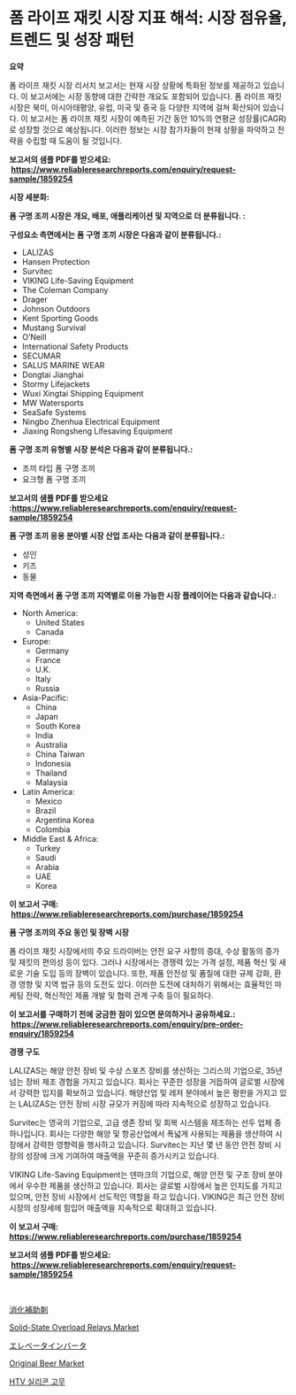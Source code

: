<p><h1>폼 라이프 재킷 시장 지표 해석: 시장 점유율, 트렌드 및 성장 패턴</h1></p><p><strong>요약</strong></p>
<p><p>폼 라이프 재킷 시장 리서치 보고서는 현재 시장 상황에 특화된 정보를 제공하고 있습니다. 이 보고서에는 시장 동향에 대한 간략한 개요도 포함되어 있습니다. 폼 라이프 재킷 시장은 북미, 아시아태평양, 유럽, 미국 및 중국 등 다양한 지역에 걸쳐 확산되어 있습니다. 이 보고서는 폼 라이프 재킷 시장이 예측된 기간 동안 10%의 연평균 성장률(CAGR)로 성장할 것으로 예상됩니다. 이러한 정보는 시장 참가자들이 현재 상황을 파악하고 전략을 수립할 때 도움이 될 것입니다.</p></p>
<p><strong>보고서의 샘플 PDF를 받으세요: &nbsp;<a href="https://www.reliableresearchreports.com/enquiry/request-sample/1859254">https://www.reliableresearchreports.com/enquiry/request-sample/1859254</a></strong></p>
<p><strong>시장 세분화:</strong></p>
<p><strong> 폼 구명 조끼 시장은 개요, 배포, 애플리케이션 및 지역으로 더 분류됩니다. :</strong></p>
<p><strong>구성요소 측면에서는 폼 구명 조끼 시장은 다음과 같이 분류됩니다.:</strong></p>
<p><ul><li>LALIZAS</li><li>Hansen Protection</li><li>Survitec</li><li>VIKING Life-Saving Equipment</li><li>The Coleman Company</li><li>Drager</li><li>Johnson Outdoors</li><li>Kent Sporting Goods</li><li>Mustang Survival</li><li>O’Neill</li><li>International Safety Products</li><li>SECUMAR</li><li>SALUS MARINE WEAR</li><li>Dongtai Jianghai</li><li>Stormy Lifejackets</li><li>Wuxi Xingtai Shipping Equipment</li><li>MW Watersports</li><li>SeaSafe Systems</li><li>Ningbo Zhenhua Electrical Equipment</li><li>Jiaxing Rongsheng Lifesaving Equipment</li></ul></p>
<p><strong> 폼 구명 조끼 유형별 시장 분석은 다음과 같이 분류됩니다.:</strong></p>
<p><ul><li>조끼 타입 폼 구명 조끼</li><li>요크형 폼 구명 조끼</li></ul></p>
<p><strong>보고서의 샘플 PDF를 받으세요 :<a href="https://www.reliableresearchreports.com/enquiry/request-sample/1859254">https://www.reliableresearchreports.com/enquiry/request-sample/1859254</a></strong></p>
<p><strong> 폼 구명 조끼 응용 분야별 시장 산업 조사는 다음과 같이 분류됩니다.:</strong></p>
<p><ul><li>성인</li><li>키즈</li><li>동물</li></ul></p>
<p><strong>지역 측면에서 폼 구명 조끼 지역별로 이용 가능한 시장 플레이어는 다음과 같습니다.:</strong></p>
<p><ul>
    <li>
        North America:
        <ul>
            <li>United States</li>
            <li>Canada</li>
        </ul>
    </li>
    <li>
        Europe:
        <ul>
            <li>Germany</li>
            <li>France</li>
            <li>U.K.</li>
            <li>Italy</li>
            <li>Russia</li>
        </ul>
    </li>
    <li>
        Asia-Pacific:
        <ul>
            <li>China</li>
            <li>Japan</li>
            <li>South Korea</li>
            <li>India</li>
            <li>Australia</li>
            <li>China Taiwan</li>
            <li>Indonesia</li>
            <li>Thailand</li>
            <li>Malaysia</li>
        </ul>
    </li>
    <li>
        Latin America:
        <ul>
            <li>Mexico</li>
            <li>Brazil</li>
            <li>Argentina Korea</li>
            <li>Colombia</li>
        </ul>
    </li>
    <li>
        Middle East & Africa:
        <ul>
            <li>Turkey</li>
            <li>Saudi</li>
            <li>Arabia</li>
            <li>UAE</li>
            <li>Korea</li>
        </ul>
    </li>
    </ul></p>
<p><strong>이 보고서 구매: &nbsp;<a href="https://www.reliableresearchreports.com/purchase/1859254">https://www.reliableresearchreports.com/purchase/1859254</a></strong></p>
<p><strong>폼 구명 조끼의 주요 동인 및 장벽 시장</strong></p>
<p><p>폼 라이프 재킷 시장에서의 주요 드라이버는 안전 요구 사항의 증대, 수상 활동의 증가 및 재킷의 편의성 등이 있다. 그러나 시장에서는 경쟁력 있는 가격 설정, 제품 혁신 및 새로운 기술 도입 등의 장벽이 있습니다. 또한, 제품 안전성 및 품질에 대한 규제 강화, 환경 영향 및 지역 법규 등의 도전도 있다. 이러한 도전에 대처하기 위해서는 효율적인 마케팅 전략, 혁신적인 제품 개발 및 협력 관계 구축 등이 필요하다.</p></p>
<p><strong>이 보고서를 구매하기 전에 궁금한 점이 있으면 문의하거나 공유하세요.: &nbsp;<a href="https://www.reliableresearchreports.com/enquiry/pre-order-enquiry/1859254">https://www.reliableresearchreports.com/enquiry/pre-order-enquiry/1859254</a></strong></p>
<p><strong>경쟁 구도</strong></p>
<p><p>LALIZAS는 해양 안전 장비 및 수상 스포츠 장비를 생산하는 그리스의 기업으로, 35년 넘는 장비 제조 경험을 가지고 있습니다. 회사는 꾸준한 성장을 거듭하여 글로벌 시장에서 강력한 입지를 확보하고 있습니다. 해양산업 및 레저 분야에서 높은 평판을 가지고 있는 LALIZAS는 안전 장비 시장 규모가 커짐에 따라 지속적으로 성장하고 있습니다.</p><p>Survitec는 영국의 기업으로, 고급 생존 장비 및 회복 시스템을 제조하는 선두 업체 중 하나입니다. 회사는 다양한 해양 및 항공산업에서 폭넓게 사용되는 제품을 생산하여 시장에서 강력한 영향력을 행사하고 있습니다. Survitec는 지난 몇 년 동안 안전 장비 시장의 성장에 크게 기여하여 매출액을 꾸준히 증가시키고 있습니다.</p><p>VIKING Life-Saving Equipment는 덴마크의 기업으로, 해양 안전 및 구조 장비 분야에서 우수한 제품을 생산하고 있습니다. 회사는 글로벌 시장에서 높은 인지도를 가지고 있으며, 안전 장비 시장에서 선도적인 역할을 하고 있습니다. VIKING은 최근 안전 장비 시장의 성장세에 힘입어 매출액을 지속적으로 확대하고 있습니다.</p></p>
<p><strong>이 보고서 구매: &nbsp; <a href="https://www.reliableresearchreports.com/purchase/1859254">https://www.reliableresearchreports.com/purchase/1859254</a></strong></p>
<p><strong>보고서의 샘플 PDF를 받으세요: &nbsp;<a href="https://www.reliableresearchreports.com/enquiry/request-sample/1859254">https://www.reliableresearchreports.com/enquiry/request-sample/1859254</a></strong><strong></strong></p>
<p>&nbsp;</p>
<p><p><a href="https://github.com/wkuactfdzwizk06/Market-Research-Report-List-1/blob/main/5938498192411.md">消化補助剤</a></p><p><a href="https://issuu.com/reportprime-2/docs/solid-state-overload-relays-market-size-2030.pptx">Solid-State Overload Relays Market</a></p><p><a href="https://github.com/lrlmopnhwd79300/Market-Research-Report-List-1/blob/main/3740125192412.md">エレベータインバータ</a></p><p><a href="https://picayune-night-cbd.notion.site/Original-Beer-Market-with-the-goal-of-estimating-the-market-size-and-future-growth-potential-of-vari-56fdcf7bdb4848588a3f85b0eb837259">Original Beer Market</a></p><p><a href="https://github.com/vsckjg50460/Market-Research-Report-List-1/blob/main/7744736192227.md">HTV 실리콘 고무</a></p></p>